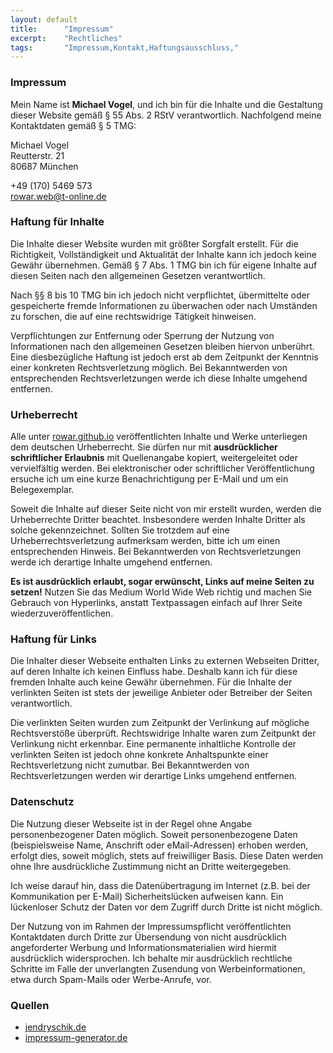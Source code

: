```yaml
---
layout:	default
title:		"Impressum"
excerpt: 	"Rechtliches"
tags: 		"Impressum,Kontakt,Haftungsausschluss,"
---
```


### Impressum
Mein Name ist **Michael Vogel**, und ich bin für die Inhalte und die Gestaltung dieser Website gemäß § 55 Abs. 2 RStV verantwortlich. Nachfolgend meine Kontaktdaten gemäß § 5 TMG:

Michael Vogel<br/>Reutterstr. 21<br/>80687 München 

<span class="glyphicon glyphicon-phone"></span> +49 (170) 5469 573<br/><span class="glyphicon glyphicon-envelope"></span> <rowar.web@t-online.de>
  
  
### Haftung für Inhalte
Die Inhalte dieser Website wurden mit größter Sorgfalt erstellt. Für die Richtigkeit, Vollständigkeit und Aktualität der Inhalte kann ich jedoch keine Gewähr übernehmen. Gemäß § 7 Abs. 1 TMG bin ich für eigene Inhalte auf diesen Seiten nach den allgemeinen Gesetzen verantwortlich.

Nach §§ 8 bis 10 TMG bin ich jedoch nicht verpflichtet, übermittelte oder gespeicherte fremde Informationen zu überwachen oder nach Umständen zu forschen, die auf eine rechtswidrige Tätigkeit hinweisen.

Verpflichtungen zur Entfernung oder Sperrung der Nutzung von Informationen nach den allgemeinen Gesetzen bleiben hiervon unberührt. Eine diesbezügliche Haftung ist jedoch erst ab dem Zeitpunkt der Kenntnis einer konkreten Rechtsverletzung möglich. Bei Bekanntwerden von entsprechenden Rechtsverletzungen werde ich diese Inhalte umgehend entfernen.
  
  
### Urheberrecht
Alle unter [rowar.github.io](http://rowar.github.io) veröffentlichten Inhalte und Werke unterliegen dem deutschen Urheberrecht. Sie dürfen nur mit **ausdrücklicher schriftlicher Erlaubnis** mit Quellenangabe kopiert, weitergeleitet oder vervielfältig werden. Bei elektronischer oder schriftlicher Veröffentlichung ersuche ich um eine kurze Benachrichtigung per E-Mail und um ein Belegexemplar.

Soweit die Inhalte auf dieser Seite nicht von mir erstellt wurden, werden die Urheberrechte Dritter beachtet. Insbesondere werden Inhalte Dritter als solche gekennzeichnet. Sollten Sie trotzdem auf eine Urheberrechtsverletzung aufmerksam werden, bitte ich um einen entsprechenden Hinweis. Bei Bekanntwerden von Rechtsverletzungen werde ich derartige Inhalte umgehend entfernen.

**Es ist ausdrücklich erlaubt, sogar erwünscht, Links auf meine Seiten zu setzen!** Nutzen Sie das Medium World Wide Web richtig und machen Sie Gebrauch von Hyperlinks, anstatt Textpassagen einfach auf Ihrer Seite wiederzuveröffentlichen.
  
  
### Haftung für Links
Die Inhalter dieser Webseite enthalten Links zu externen Webseiten Dritter, auf deren Inhalte ich keinen Einfluss habe. Deshalb kann ich für diese fremden Inhalte auch keine Gewähr übernehmen. Für die Inhalte der verlinkten Seiten ist stets der jeweilige Anbieter oder Betreiber der Seiten verantwortlich.

Die verlinkten Seiten wurden zum Zeitpunkt der Verlinkung auf mögliche Rechtsverstöße überprüft. Rechtswidrige Inhalte waren zum Zeitpunkt der Verlinkung nicht erkennbar. Eine permanente inhaltliche Kontrolle der verlinkten Seiten ist jedoch ohne konkrete Anhaltspunkte einer Rechtsverletzung nicht zumutbar. Bei Bekanntwerden von Rechtsverletzungen werden wir derartige Links umgehend entfernen.
  
  
### Datenschutz
Die Nutzung dieser Webseite ist in der Regel ohne Angabe personenbezogener Daten möglich. Soweit personenbezogene Daten (beispielsweise Name, Anschrift oder eMail-Adressen) erhoben werden, erfolgt dies, soweit möglich, stets auf freiwilliger Basis. Diese Daten werden ohne Ihre ausdrückliche Zustimmung nicht an Dritte weitergegeben.

Ich weise darauf hin, dass die Datenübertragung im Internet (z.B. bei der Kommunikation per E-Mail) Sicherheitslücken aufweisen kann. Ein lückenloser Schutz der Daten vor dem Zugriff durch Dritte ist nicht möglich.

Der Nutzung von im Rahmen der Impressumspflicht veröffentlichten Kontaktdaten durch Dritte zur Übersendung von nicht ausdrücklich angeforderter Werbung und Informationsmaterialien wird hiermit ausdrücklich widersprochen. Ich behalte mir ausdrücklich rechtliche Schritte im Falle der unverlangten Zusendung von Werbeinformationen, etwa durch Spam-Mails oder Werbe-Anrufe, vor.
  
  
### Quellen
+ [jendryschik.de](http://jendryschik.de/ueber-diese-website/rechtliches/#impressum)
+ [impressum-generator.de](http://www.impressum-generator.de)